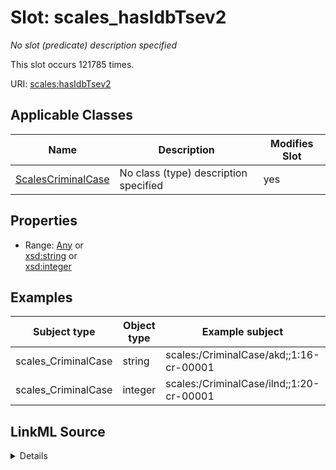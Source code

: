 

# Slot: scales_hasIdbTsev2


_No slot (predicate) description specified_






This slot occurs 121785 times.


URI: [scales:hasIdbTsev2](http://schemas.scales-okn.org/rdf/scales#hasIdbTsev2)



<!-- no inheritance hierarchy -->





## Applicable Classes

| Name | Description | Modifies Slot |
| --- | --- | --- |
| [ScalesCriminalCase](../classes/ScalesCriminalCase.md) | No class (type) description specified |  yes  |







## Properties

* Range: [Any](../classes/Any.md)&nbsp;or&nbsp;<br />[xsd:string](http://www.w3.org/2001/XMLSchema#string)&nbsp;or&nbsp;<br />[xsd:integer](http://www.w3.org/2001/XMLSchema#integer)






## Examples

| Subject type | Object type | Example subject | Example object | Occurrences |
| --- | --- | --- | --- | --- |
| scales_CriminalCase | string | scales:/CriminalCase/akd;;1:16-cr-00001 | C19 | 114310 |
| scales_CriminalCase | integer | scales:/CriminalCase/ilnd;;1:20-cr-00001 | -8 | 7475 |




## LinkML Source

<details>

```yaml
name: scales_hasIdbTsev2
annotations:
  count:
    tag: count
    value: 121785
description: No slot (predicate) description specified
examples:
- object:
    example_object: C19
    example_object_type: string
    example_predicate: scales:hasIdbTsev2
    example_subject: scales:/CriminalCase/akd;;1:16-cr-00001
    example_subject_type: scales_CriminalCase
- object:
    example_object: '-8'
    example_object_type: integer
    example_predicate: scales:hasIdbTsev2
    example_subject: scales:/CriminalCase/ilnd;;1:20-cr-00001
    example_subject_type: scales_CriminalCase
from_schema: scales-kg
rank: 1000
slot_uri: scales:hasIdbTsev2
alias: scales_hasIdbTsev2
domain_of:
- scales_CriminalCase
range: Any
any_of:
- range: string
- range: integer

```
</details>